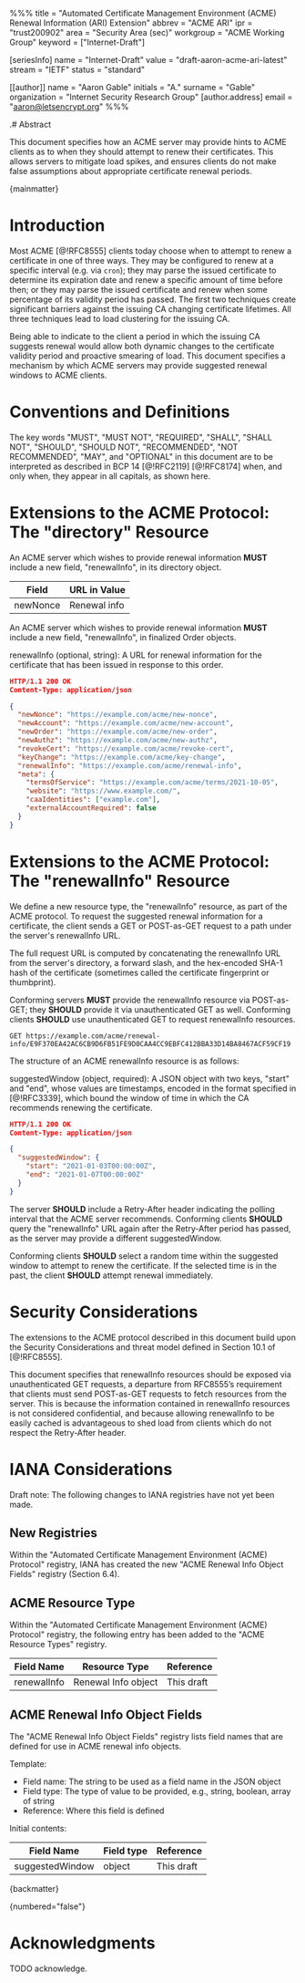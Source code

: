 %%%
title = "Automated Certificate Management Environment (ACME) Renewal Information (ARI) Extension"
abbrev = "ACME ARI"
ipr = "trust200902"
area = "Security Area (sec)"
workgroup = "ACME Working Group"
keyword = ["Internet-Draft"]

[seriesInfo]
name = "Internet-Draft"
value = "draft-aaron-acme-ari-latest"
stream = "IETF"
status = "standard"

[[author]]
  name = "Aaron Gable"
  initials = "A."
  surname = "Gable"
  organization = "Internet Security Research Group"
    [author.address]
    email = "aaron@letsencrypt.org"
%%%

.# Abstract

This document specifies how an ACME server may provide hints to ACME clients as to when they should attempt to renew their certificates. This allows servers to mitigate load spikes, and ensures clients do not make false assumptions about appropriate certificate renewal periods.

{mainmatter}

# Introduction

Most ACME [@!RFC8555] clients today choose when to attempt to renew a certificate in one of three ways. They may be configured to renew at a specific interval (e.g. via `cron`); they may parse the issued certificate to determine its expiration date and renew a specific amount of time before then; or they may parse the issued certificate and renew when some percentage of its validity period has passed. The first two techniques create significant barriers against the issuing CA changing certificate lifetimes. All three techniques lead to load clustering for the issuing CA.

Being able to indicate to the client a period in which the issuing CA suggests renewal would allow both dynamic changes to the certificate validity period and proactive smearing of load. This document specifies a mechanism by which ACME servers may provide suggested renewal windows to ACME clients.

# Conventions and Definitions

The key words "MUST", "MUST NOT", "REQUIRED", "SHALL", "SHALL NOT", "SHOULD", "SHOULD NOT", "RECOMMENDED", "NOT RECOMMENDED", "MAY", and "OPTIONAL" in this document are to be interpreted as described in BCP 14 [@!RFC2119] [@!RFC8174] when, and only when, they appear in all capitals, as shown here.

# Extensions to the ACME Protocol: The "directory" Resource

An ACME server which wishes to provide renewal information **MUST** include a new field, "renewalInfo", in its directory object.

Field      | URL in Value
-----------|-------------
newNonce   | Renewal info

An ACME server which wishes to provide renewal information **MUST** include a new field, "renewalInfo", in finalized Order objects.

renewalInfo (optional, string): A URL for renewal information for the certificate that has been issued in response to this order.

~~~ json
HTTP/1.1 200 OK
Content-Type: application/json

{
  "newNonce": "https://example.com/acme/new-nonce",
  "newAccount": "https://example.com/acme/new-account",
  "newOrder": "https://example.com/acme/new-order",
  "newAuthz": "https://example.com/acme/new-authz",
  "revokeCert": "https://example.com/acme/revoke-cert",
  "keyChange": "https://example.com/acme/key-change",
  "renewalInfo": "https://example.com/acme/renewal-info",
  "meta": {
    "termsOfService": "https://example.com/acme/terms/2021-10-05",
    "website": "https://www.example.com/",
    "caaIdentities": ["example.com"],
    "externalAccountRequired": false
  }
}
~~~

# Extensions to the ACME Protocol: The "renewalInfo" Resource

We define a new resource type, the "renewalInfo" resource, as part of the ACME protocol. To request the suggested renewal information for a certificate, the client sends a GET or POST-as-GET request to a path under the server's renewalInfo URL.

The full request URL is computed by concatenating the renewalInfo URL from the server's directory, a forward slash, and the hex-encoded SHA-1 hash of the certificate (sometimes called the certificate fingerprint or thumbprint).

Conforming servers **MUST** provide the renewalInfo resource via POST-as-GET; they **SHOULD** provide it via unauthenticated GET as well. Conforming clients **SHOULD** use unauthenticated GET to request renewalInfo resources.

~~~ text
GET https://example.com/acme/renewal-info/E9F370EA42AC6CB9D6FB51FE9D0CAA4CC9EBFC412BBA33D14BA8467ACF59CF19
~~~

The structure of an ACME renewalInfo resource is as follows:

suggestedWindow (object, required): A JSON object with two keys, "start" and "end", whose values are timestamps, encoded in the format specified in [@!RFC3339], which bound the window of time in which the CA recommends renewing the certificate.

~~~ json
HTTP/1.1 200 OK
Content-Type: application/json

{
  "suggestedWindow": {
    "start": "2021-01-03T00:00:00Z",
    "end": "2021-01-07T00:00:00Z"
  }
}
~~~

The server **SHOULD** include a Retry-After header indicating the polling interval that the ACME server recommends. Conforming clients **SHOULD** query the "renewalInfo" URL again after the Retry-After period has passed, as the server may provide a different suggestedWindow.

Conforming clients **SHOULD** select a random time within the suggested window to attempt to renew the certificate. If the selected time is in the past, the client **SHOULD** attempt renewal immediately.

# Security Considerations

The extensions to the ACME protocol described in this document build upon the Security Considerations and threat model defined in Section 10.1 of [@!RFC8555].

This document specifies that renewalInfo resources should be exposed via unauthenticated GET requests, a departure from RFC8555’s requirement that clients must send POST-as-GET requests to fetch resources from the server. This is because the information contained in renewalInfo resources is not considered confidential, and because allowing renewalInfo to be easily cached is advantageous to shed load from clients which do not respect the Retry-After header.

# IANA Considerations

Draft note: The following changes to IANA registries have not yet been made.

## New Registries

Within the "Automated Certificate Management Environment (ACME) Protocol" registry, IANA has created the new "ACME Renewal Info Object Fields" registry (Section 6.4).

## ACME Resource Type

Within the "Automated Certificate Management Environment (ACME) Protocol" registry, the following entry has been added to the "ACME Resource Types" registry.

Field Name  | Resource Type       | Reference
------------|---------------------|-----------
renewalInfo | Renewal Info object | This draft

## ACME Renewal Info Object Fields

The "ACME Renewal Info Object Fields" registry lists field names that are defined for use in ACME renewal info objects.

Template:

* Field name: The string to be used as a field name in the JSON object
* Field type: The type of value to be provided, e.g., string, boolean, array of string
* Reference: Where this field is defined

Initial contents:

Field Name      | Field type | Reference
----------------|------------|-----------
suggestedWindow | object     | This draft

{backmatter}

{numbered="false"}
# Acknowledgments

TODO acknowledge.
